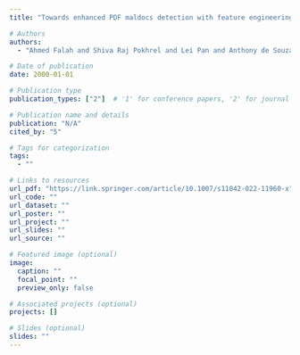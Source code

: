 ```yaml
---
title: "Towards enhanced PDF maldocs detection with feature engineering: design challenges"

# Authors
authors:
  - "Ahmed Falah and Shiva Raj Pokhrel and Lei Pan and Anthony de Souza-Daw"

# Date of publication
date: 2000-01-01

# Publication type
publication_types: ["2"]  # '1' for conference papers, '2' for journal articles, '3' for preprints

# Publication name and details
publication: "N/A"
cited_by: "5"

# Tags for categorization
tags:
  - ""

# Links to resources
url_pdf: "https://link.springer.com/article/10.1007/s11042-022-11960-x"  # Link to the resource
url_code: ""
url_dataset: ""
url_poster: ""
url_project: ""
url_slides: ""
url_source: ""

# Featured image (optional)
image:
  caption: ""
  focal_point: ""
  preview_only: false

# Associated projects (optional)
projects: []

# Slides (optional)
slides: ""
---
```

